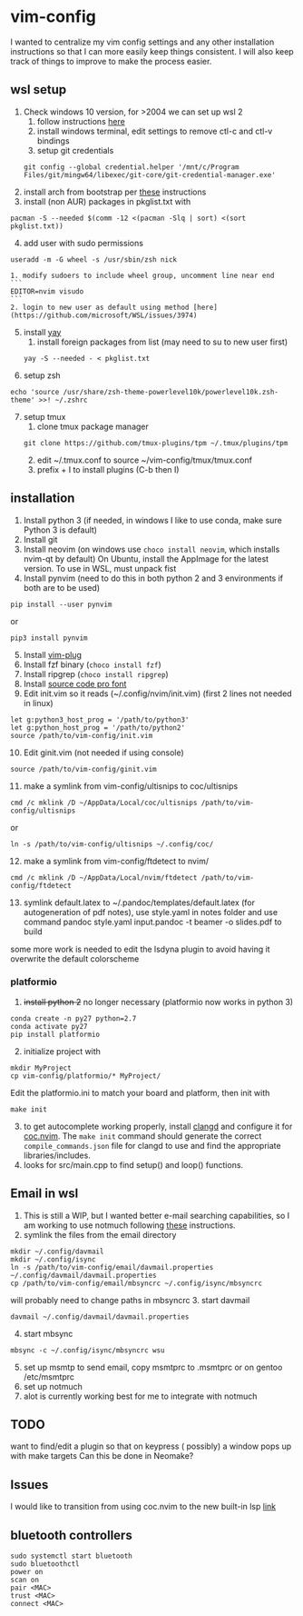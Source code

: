 # vim-config

I wanted to centralize my vim config settings and any other installation instructions so that I can more easily keep things consistent. I will also keep track of things to improve to make the process easier.

## wsl setup
1. Check windows 10 version, for >2004 we can set up wsl 2
    1. follow instructions [here](https://docs.microsoft.com/en-us/windows/wsl/install-win10)
    1. install windows terminal, edit settings to remove ctl-c and ctl-v bindings
    1. setup git credentials
    ```
    git config --global credential.helper '/mnt/c/Program Files/git/mingw64/libexec/git-core/git-credential-manager.exe'
    ```
2. install arch from bootstrap per [these](https://www.reddit.com/r/bashonubuntuonwindows/comments/gxbufo/running_arch_on_wsl_from_the_source_images_the/) instructions
3. install (non AUR) packages in pkglist.txt with
```
pacman -S --needed $(comm -12 <(pacman -Slq | sort) <(sort pkglist.txt))
```
4. add user with sudo permissions
```
useradd -m -G wheel -s /usr/sbin/zsh nick
```
    1. modify sudoers to include wheel group, uncomment line near end
    ```
    EDITOR=nvim visudo
    ```
    2. login to new user as default using method [here](https://github.com/microsoft/WSL/issues/3974)
5. install [yay](https://github.com/Jguer/yay)
    1. install foreign packages from list (may need to su to new user first)
    ```
    yay -S --needed - < pkglist.txt 
    ```
6. setup zsh
``` 
echo 'source /usr/share/zsh-theme-powerlevel10k/powerlevel10k.zsh-theme' >>! ~/.zshrc
```
7. setup tmux
    1. clone tmux package manager
    ```
    git clone https://github.com/tmux-plugins/tpm ~/.tmux/plugins/tpm
    ```
    2. edit ~/.tmux.conf to source ~/vim-config/tmux/tmux.conf
    3. prefix + I to install plugins (C-b then I)
 
## installation
1. Install python 3 (if needed, in windows I like to use conda, make sure Python 3 is default)
2. Install git
3. Install neovim (on windows use `choco install neovim`, which installs nvim-qt by default)
	On Ubuntu, install the AppImage for the latest version. To use in WSL, must unpack fist
4. Install pynvim (need to do this in both python 2 and 3 environments if both are to be used)
```
pip install --user pynvim
```
or
```
pip3 install pynvim
```
5. Install [vim-plug](https://github.com/junegunn/vim-plug)
6. Install fzf binary (`choco install fzf`)
7. Install ripgrep (`choco install ripgrep`)
8. Install [source code pro font](https://github.com/adobe-fonts/source-code-pro)
9. Edit init.vim so it reads (~/.config/nvim/init.vim) (first 2 lines not needed in linux)
```
let g:python3_host_prog = '/path/to/python3'
let g:python_host_prog = '/path/to/python2'
source /path/to/vim-config/init.vim
```
10. Edit ginit.vim (not needed if using console)
```
source /path/to/vim-config/ginit.vim
```
11. make a symlink from vim-config/ultisnips to coc/ultisnips
```
cmd /c mklink /D ~/AppData/Local/coc/ultisnips /path/to/vim-config/ultisnips
```
or
```
ln -s /path/to/vim-config/ultisnips ~/.config/coc/
```
12. make a symlink from vim-config/ftdetect to nvim/
```
cmd /c mklink /D ~/AppData/Local/nvim/ftdetect /path/to/vim-config/ftdetect
``` 
13. symlink default.latex to ~/.pandoc/templates/default.latex (for autogeneration of pdf notes), use style.yaml in notes folder and use command pandoc style.yaml input.pandoc -t beamer -o slides.pdf to build

some more work is needed to edit the lsdyna plugin to avoid having it overwrite the default colorscheme

### platformio
1. ~~install python 2~~
no longer necessary (platformio now works in python 3)
``` 
conda create -n py27 python=2.7
conda activate py27
pip install platformio
```
2. initialize project with
```
mkdir MyProject
cp vim-config/platformio/* MyProject/
```
Edit the platformio.ini to match your board and platform, then init with
```
make init
```
3. to get autocomplete working properly, install [clangd](https://clang.llvm.org/extra/clangd/) and configure it for [coc.nvim](https://github.com/neoclide/coc.nvim/wiki/Language-servers). 
The ```make init``` command should generate the correct ```compile_commands.json``` file for clangd to use and find the appropriate libraries/includes.
4. looks for src/main.cpp to find setup() and loop() functions.

## Email in wsl

1. This is still a WIP, but I wanted better e-mail searching capabilities, so I am working to use notmuch following [these](https://jonathanh.co.uk/blog/mutt-setup.html) instructions.
2. symlink the files from the email directory
```
mkdir ~/.config/davmail
mkdir ~/.config/isync
ln -s /path/to/vim-config/email/davmail.properties ~/.config/davmail/davmail.properties
cp /path/to/vim-config/email/mbsyncrc ~/.config/isync/mbsyncrc
```
will probably need to change paths in mbsyncrc
3. start davmail
```
davmail ~/.config/davmail/davmail.properties
```
4. start mbsync
```
mbsync -c ~/.config/isync/mbsyncrc wsu
```
5. set up msmtp to send email, copy msmtprc to .msmtprc or on gentoo /etc/msmtprc
6. set up notmuch
7. alot is currently working best for me to integrate with notmuch

## TODO

want to find/edit a plugin so that on keypress (<C-m> possibly) a window pops up with make targets
Can this be done in Neomake?
  

## Issues

I would like to transition from using coc.nvim to the new built-in lsp [link](https://github.com/neovim/nvim-lsp)

## bluetooth controllers
```
sudo systemctl start bluetooth
sudo bluetoothctl
power on
scan on
pair <MAC>
trust <MAC>
connect <MAC>
```
